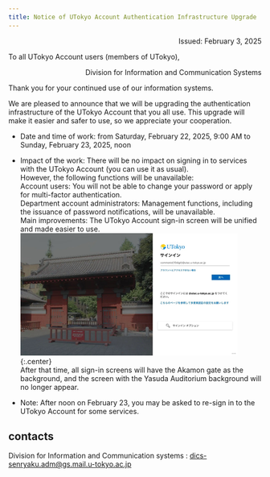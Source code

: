 ```yaml
---
title: Notice of UTokyo Account Authentication Infrastructure Upgrade　
---
```

<div style="text-align: right;">
  Issued: February 3, 2025
</div>

To all UTokyo Account users (members of UTokyo),

<div style="text-align: right;">Division for Information and Communication Systems</div>

Thank you for your continued use of our information systems.

We are pleased to announce that we will be upgrading the authentication infrastructure of the UTokyo Account that you all use. This upgrade will make it easier and safer to use, so we appreciate your cooperation.

- Date and time of work: from Saturday, February 22, 2025, 9:00 AM to Sunday, February 23, 2025, noon
- Impact of the work: There will be no impact on signing in to services with the UTokyo Account (you can use it as usual).<br>
  However, the following functions will be unavailable:<br>
  Account users: You will not be able to change your password or apply for multi-factor authentication.<br>
  Department account administrators: Management functions, including the issuance of password notifications, will be unavailable.<br>
  Main improvements: The UTokyo Account sign-in screen will be unified and made easier to use.<br>
  ![](./image1.png){:.center} <br>
  After that time, all sign-in screens will have the Akamon gate as the background, and the screen with the Yasuda Auditorium background will no longer appear.
  
- Note: After noon on February 23, you may be asked to re-sign in to the UTokyo Account for some services. 

## contacts
Division for Information and Communication systems : dics-senryaku.adm@gs.mail.u-tokyo.ac.jp  
